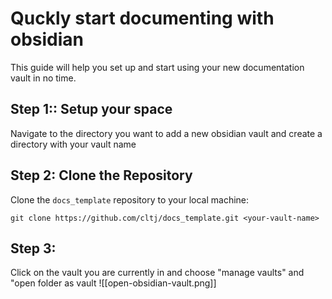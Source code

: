 # Quckly start documenting with obsidian


This guide will help you set up and start using your new documentation vault in no time.


## Step 1:: Setup your space
Navigate to the directory you want to add a new obsidian vault and create a directory with your vault name
## Step 2: Clone the Repository

Clone the `docs_template` repository to your local machine:

```
git clone https://github.com/cltj/docs_template.git <your-vault-name>
```
## Step 3: 
Click on the vault you are currently in and choose "manage vaults" and "open folder as vault ![[open-obsidian-vault.png]]